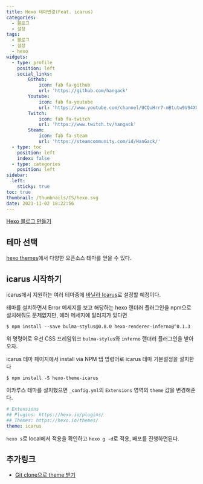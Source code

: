 ```yaml
---
title: Hexo 테마변경(Feat. icarus)
categories:
  - 블로그
  - 설정
tags: 
  - 블로그
  - 설정
  - hexo
widgets:
  - type: profile
    position: left
    social_links:
        Github:
            icon: fab fa-github
            url: 'https://github.com/hangack'
        Youtube:
            icon: fab fa-youtube
            url: 'https://www.youtube.com/channel/UCQuHrr7-mBtutw9V94XGH-g'
        Twitch:
            icon: fab fa-twitch
            url: 'https://www.twitch.tv/hangack'
        Steam:
            icon: fab fa-steam
            url: 'https://steamcommunity.com/id/HanGack/'
  - type: toc
    position: left
    index: false
  - type: categories
    position: left
sidebar:
  left:
    sticky: true
toc: true
thumbnail: /thumbnails/CS/hexo.svg
date: 2021-11-02 18:22:56
---
```


[Hexo 블로그 만들기](https://hangack.github.io/2021/11/01/Blog/Setting/Hexo-blog/)

## 테마 선택

[hexo themes](https://hexo.io/themes/)에서 다양한 오픈소스 테마를 얻을 수 있다.


## icarus 시작하기

icarus에서 지원하는 여러 테마중에 [바닐라 Icarus](https://ppoffice.github.io/hexo-theme-icarus/uncategorized/getting-started-with-icarus/#install-npm)로 설정할 예정이다.

테마를 설치하면서 Error 메세지를 보고 해당하는 hexo 랜더러 플러그인을 npm으로 설치해줘도 문제없지만,
에러 메세지에 알러지가 있다면
```shell
$ npm install --save bulma-stylus@0.8.0 hexo-renderer-inferno@^0.1.3
```
위 명령어로 우선 CSS 프레임워크 `bulma-stylus`와 `inferno` 랜더러 플러그인을 받아오자.

icarus 테마 페이지에서 install via NPM 탭 명령어로 icarus 테마 기본설정을 설치한다
```shell
$ npm install -S hexo-theme-icarus
```

이카루스 테마를 설치했으면 `_config.yml`의 `Extensions` 영역의 `theme` 값을 변경해준다.
```yml
# Extensions
## Plugins: https://hexo.io/plugins/
## Themes: https://hexo.io/themes/
theme: icarus
```

`hexo s`로 local에서 적용을 확인하고 `hexo g -d`로 적용, 배포를 진행하면된다.


## 추가링크
- [Git clone으로 theme 받기](https://hangack.github.io/2021/11/02/Blog/Setting/Hexo-blog-theme/)